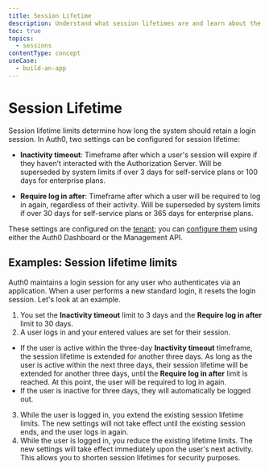 ```yaml
---
title: Session Lifetime
description: Understand what session lifetimes are and learn about the relevant settings.
toc: true
topics:
  - sessions
contentType: concept
useCase:
  - build-an-app
---
```

# Session Lifetime

Session lifetime limits determine how long the system should retain a login session.  In Auth0, two settings can be configured for session lifetime:

* **Inactivity timeout**: Timeframe after which a user's session will expire if they haven’t interacted with the Authorization Server. Will be superseded by system limits if over 3 days for self-service plans or 100 days for enterprise plans.

* **Require log in after**: Timeframe after which a user will be required to log in again, regardless of their activity. Will be superseded by system limits if over 30 days for self-service plans or 365 days for enterprise plans.

These settings are configured on the [tenant](/getting-started/the-basics#account-and-tenants); you can [configure them](/sessions/guides/dashboard/tenant/configure-session-lifetime-settings) using either the Auth0 Dashboard or the Management API.

## Examples: Session lifetime limits

Auth0 maintains a login session for any user who authenticates via an application. When a user performs a new standard login, it resets the login session. Let's look at an example.

1. You set the **Inactivity timeout** limit to 3 days and the **Require log in after** limit to 30 days.
2. A user logs in and your entered values are set for their session. 
  * If the user is active within the three-day **Inactivity timeout** timeframe, the session lifetime is extended for another three days. As long as the user is active within the next three days, their session lifetime will be extended for another three days, until the **Require log in after** limit is reached. At this point, the user will be required to log in again.
  * If the user is inactive for three days, they will automatically be logged out. 
3. While the user is logged in, you extend the existing session lifetime limits. The new settings will not take effect until the existing session ends, and the user logs in again.
4. While the user is logged in, you reduce the existing lifetime limits. The new settings will take effect immediately upon the user's next activity. This allows you to shorten session lifetimes for security purposes.